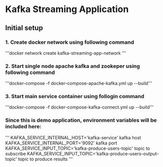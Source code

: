 # Kafka Streaming Application

## Initial setup
### 1. Create docker network using following command
'''docker network create kafka-streaming-app-network '''
### 2. Start single node apache kafka and zookeper using following command
'''docker-compose -f docker-compose-apache-kafka.yml up --build'''
### 3. Start main service container using follogin command
'''docker-compose -f docker-compose-kafka-connect.yml up --build'''


### Since this is demo application, environment variables will be included here:
'''
KAFKA_SERVICE_INTERNAL_HOST='kafka-service'  kafka host
KAFKA_SERVICE_INTERNAL_PORT='9092'  kafka port
KAFKA_SERVICE_INPUT_TOPIC='kafka-produce-users-topic'  topic to subscribe
KAFKA_SERVICE_INPUT_TOPIC='kafka-produce-users-output-topic'  topic to produce results
'''